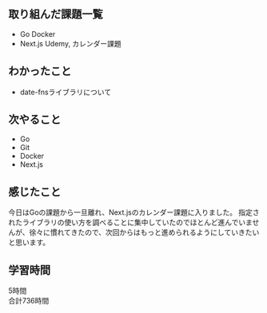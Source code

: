 ## 取り組んだ課題一覧
- Go Docker
- Next.js Udemy, カレンダー課題

## わかったこと
- date-fnsライブラリについて


## 次やること
- Go
- Git
- Docker
- Next.js

## 感じたこと
今日はGoの課題から一旦離れ、Next.jsのカレンダー課題に入りました。
指定されたライブラリの使い方を調べることに集中していたのでほとんど進んでいませんが、徐々に慣れてきたので、次回からはもっと進められるようにしていきたいと思います。


## 学習時間
5時間<br />
合計736時間
